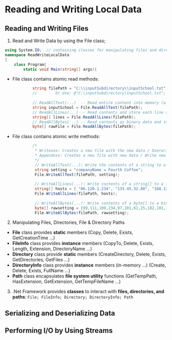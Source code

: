 # Reading and Writing Local Data
## Reading and Writing Files
1. Read and Write Data by using the File class;
```cs 
using System.IO;  // containing classes for manipulating files and directories. 
namespace ReadWriteLocalData
{
    class Program{
        static void Main(string[] args){
```
- File class contains atomic read methods:
```cs
            string filePath = "C:\\inputSubdirectory\\inputSchool.txt"; // One may use '\\' or use '\' with '@' before the string.
            //        Or Use: @"C:\inputSubdirectory\inputSchool.txt";
            
            // ReadAllText(...)  -- Read entire content into memory (a string):
            string inputSchool = File.ReadAllText(filePath);
            // ReadAllLines(...) -- Read contents and store each line at a new index in a string array:
            string[] lines = File.ReadAllLines(filePath);
            // ReadAllBytes(...) -- Read contents as binary data and store data in a byte array:
            byte[] rawFile = File.ReadAllBytes(filePath);
```
- File class contains atomic write methods:
```cs
            /*
             * Writexxx: Creates a new file with the new data / Overwrites the existing file with new data.
             * Appendxxx: Creates a new file with new data / Write new data to the end of the existing file.
             */
             // WriteAllText(...): Write the contents of a string to a file, overwrite contents if the file exists.
             string setting = "companyName = Fourth Coffee";
             File.WriteAllText(filePath, setting);
             
             // WriteAllLines(...): Write contents of a string[] to a file, each entry in the string[] represents a new line in the file.
             string[] hosts = { "86.120.1.234", "133.45.32.80", "168.134.35.65" };
             File.WriteAllLines(filePath, hosts);
             
             // WriteAllBytes(...): Write contents of a byte[] to a binary file:
             byte[] rawsetting = {99,111,109,234,97,101,61,25,102,101,101,111,102,104,78};
             File.WriteAllBytes(filePath, rawsetting);
```
2. Manipulating Files, Directories, File & Directory Paths
- **File** class provides **static** members (Copy, Delete, Exists, GetCreationTime ...)
- **FileInfo** class provides **instance** members (CopyTo, Delete, Exists, Length, Extension, DirectoryName ...)
- **Directory** class provide **static** members (CreateDirectory, Delete, Exists, GetDirectories, GetFiles ...)
- **DirectoryInfo** class provides **instance** members (in-memory ...) (Create, Delete, Exists, FullName ...)
- **Path** class encapsulates **file system utility** functions (GetTempPath, HasExtension, GetExtension, GetTempFileName ...)
3. .Net Framework provides **classes** to interact with **files, directories, and paths**:
``` File; FileInfo; Directory; DirectoryInfo; Path ```
## Serializing and Deserializing Data
## Performing I/O by Using Streams
